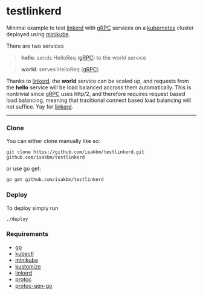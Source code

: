 # testlinkerd

Minimal example to test [linkerd] with [gRPC] services on a [kubernetes] cluster deployed using [minikube].

There are two services

> **hello**: sends HelloReq ([gRPC]) to the world service

> **world**: serves HelloReq ([gRPC])

Thanks to [linkerd], the **world** service can be scaled up, and requests from the **hello** service will be load balanced accross them automatically. This is nontrivial since [gRPC] uses http/2, and therefore requires request based load balancing, meaning that traditional connect based load balancing will not suffice. Yay for [linkerd].

---

### Clone

You can either clone manually like so:

```git clone https://github.com/isakbm/testlinkerd.git github.com/isakbm/testlinkerd```

or use go get:

```go get github.com/isakbm/testlinkerd```

### Deploy

To deploy simply run

```./deploy```

### Requirements

- [go]
- [kubectl]
- [minikube]
- [kustomize]
- [linkerd]
- [protoc]
- [protoc-gen-go]

[go]: https://golang.org/
[gRPC]: https://grpc.io/
[linkerd]: https://linkerd.io/2/getting-started/
[minikube]: https://kubernetes.io/docs/tasks/tools/install-minikube/
[kustomize]: https://kustomize.io/
[kubectl]: https://kubernetes.io/docs/tasks/tools/install-kubectl/
[protoc]:  https://developers.google.com/protocol-buffers
[protoc-gen-go]: https://github.com/golang/protobuf
[kubernetes]: https://kubernetes.io/docs/reference/
